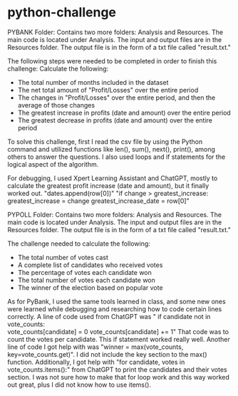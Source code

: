 # python-challenge
PYBANK Folder:
Contains two more folders: Analysis and Resources. The main code is located under Analysis. The input and output files are in the Resources folder. The output file is in the form of a txt file called "result.txt."

The following steps were needed to be completed in order to finish this challenge:
Calculate the following:
- The total number of months included in the dataset
- The net total amount of "Profit/Losses" over the entire period
- The changes in "Profit/Losses" over the entire period, and then the average of those changes
- The greatest increase in profits (date and amount) over the entire period
- The greatest decrease in profits (date and amount) over the entire period

To solve this challenge, first I read the csv file by using the Python command and utilized functions like len(), sum(), next(), print(), among others to answer the questions. 
I also used loops and if statements for the logical aspect of the algorithm. 

For debugging, I used Xpert Learning Assistant and ChatGPT, mostly to calculate the greatest profit increase (date and amount), but it finally worked out. 
"dates.append(row[0])"
"if change > greatest_increase:
                greatest_increase = change
                greatest_increase_date = row[0]"

PYPOLL Folder:
Contains two more folders: Analysis and Resources. The main code is located under Analysis. The input and output files are in the Resources folder. The output file is in the form of a txt file called "result.txt."

The challenge needed to calculate the following:
- The total number of votes cast
- A complete list of candidates who received votes
- The percentage of votes each candidate won
- The total number of votes each candidate won
- The winner of the election based on popular vote

As for PyBank, I used the same tools learned in class, and some new ones were learned while debugging and researching how to code certain lines correctly.
A line of code used from ChatGPT was 
" if candidate not in vote_counts:  
      vote_counts[candidate] = 0
  vote_counts[candidate] += 1"
That code was to count the votes per candidate. This if statement worked really well.
Another line of code I got help with was "winner = max(vote_counts, key=vote_counts.get)". I did not include the key section to the max() function.
Additionally, I got help with "for candidate, votes in vote_counts.items():" from ChatGPT to print the candidates and their votes section. I was not sure how to make that for loop work and this way worked out great, plus I did not know how to use items().
